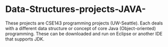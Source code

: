 # Data-Structures-projects-JAVA-

These projects are CSE143 programming projects (UW-Seattle). 
Each deals with a different data structure or concept of core Java (Object-oriented) programming.
These can be downloaded and run on Eclipse or another IDE that supports JDK.
